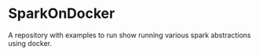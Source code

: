 # SparkOnDocker
A repository with examples to run show running various spark abstractions using docker. 
